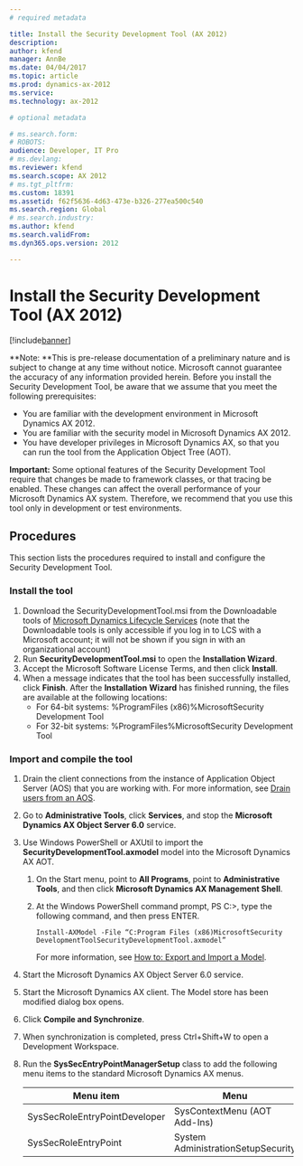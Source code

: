 ```yaml
---
# required metadata

title: Install the Security Development Tool (AX 2012)
description: 
author: kfend
manager: AnnBe
ms.date: 04/04/2017
ms.topic: article
ms.prod: dynamics-ax-2012 
ms.service: 
ms.technology: ax-2012

# optional metadata

# ms.search.form: 
# ROBOTS: 
audience: Developer, IT Pro
# ms.devlang: 
ms.reviewer: kfend
ms.search.scope: AX 2012
# ms.tgt_pltfrm: 
ms.custom: 18391
ms.assetid: f62f5636-4d63-473e-b326-277ea500c540
ms.search.region: Global
# ms.search.industry: 
ms.author: kfend
ms.search.validFrom: 
ms.dyn365.ops.version: 2012

---
```


# Install the Security Development Tool (AX 2012)

[!include[banner](../../includes/banner.md)]




**Note: **This is pre-release documentation of a preliminary nature and is subject to change at any time without notice. Microsoft cannot guarantee the accuracy of any information provided herein. Before you install the Security Development Tool, be aware that we assume that you meet the following prerequisites:

-   You are familiar with the development environment in Microsoft Dynamics AX 2012.
-   You are familiar with the security model in Microsoft Dynamics AX 2012.
-   You have developer privileges in Microsoft Dynamics AX, so that you can run the tool from the Application Object Tree (AOT).

**Important:** Some optional features of the Security Development Tool require that changes be made to framework classes, or that tracing be enabled. These changes can affect the overall performance of your Microsoft Dynamics AX system. Therefore, we recommend that you use this tool only in development or test environments.

## Procedures
This section lists the procedures required to install and configure the Security Development Tool.

### Install the tool

1.  Download the SecurityDevelopmentTool.msi from the Downloadable tools of [Microsoft Dynamics Lifecycle Services](https://lcs.dynamics.com) (note that the Downloadable tools is only accessible if you log in to LCS with a Microsoft account; it will not be shown if you sign in with an organizational account)
2.  Run **SecurityDevelopmentTool.msi** to open the **Installation Wizard**.
3.  Accept the Microsoft Software License Terms, and then click **Install**.
4.  When a message indicates that the tool has been successfully installed, click **Finish**. After the **Installation** **Wizard** has finished running, the files are available at the following locations:
    -   For 64-bit systems: %ProgramFiles (x86)%MicrosoftSecurity Development Tool
    -   For 32-bit systems: %ProgramFiles%MicrosoftSecurity Development Tool

### Import and compile the tool

1.  Drain the client connections from the instance of Application Object Server (AOS) that you are working with. For more information, see [Drain users from an AOS](http://technet.microsoft.com/en-us/library/hh433538.aspx).
2.  Go to **Administrative Tools**, click **Services**, and stop the **Microsoft Dynamics AX Object Server 6.0** service.
3.  Use Windows PowerShell or AXUtil to import the **SecurityDevelopmentTool.axmodel** model into the Microsoft Dynamics AX AOT.
    1.  On the Start menu, point to **All Programs**, point to **Administrative Tools**, and then click **Microsoft Dynamics AX Management Shell**.
    2.  At the Windows PowerShell command prompt, PS C:&gt;, type the following command, and then press ENTER.

            Install-AXModel -File “C:Program Files (x86)MicrosoftSecurity DevelopmentToolSecurityDevelopmentTool.axmodel”

        For more information, see [How to: Export and Import a Model](http://msdn.microsoft.com/library/c2449a03-7574-4b9d-8518-9005b560209f(AX.60).aspx).

4.  Start the Microsoft Dynamics AX Object Server 6.0 service.
5.  Start the Microsoft Dynamics AX client. The Model store has been modified dialog box opens.
6.  Click **Compile and Synchronize**.
7.  When synchronization is completed, press Ctrl+Shift+W to open a Development Workspace.
8.  Run the **SysSecEntryPointManagerSetup** class to add the following menu items to the standard Microsoft Dynamics AX menus.

    | Menu item                     | Menu                               |
    |-------------------------------|------------------------------------|
    | SysSecRoleEntryPointDeveloper | SysContextMenu (AOT Add-Ins)       |
    | SysSecRoleEntryPoint          | System AdministrationSetupSecurity |





